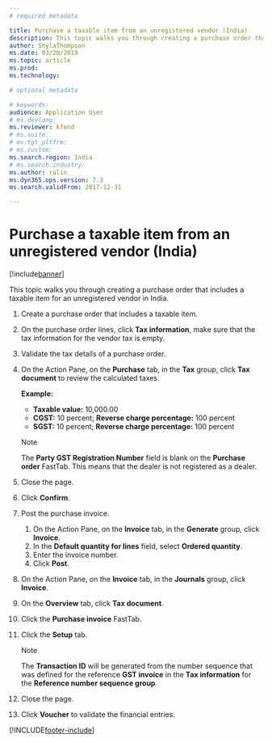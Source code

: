 ```yaml
---
# required metadata

title: Purchase a taxable item from an unregistered vendor (India)
description: This topic walks you through creating a purchase order that includes a taxable item for an unregistered vendor.
author: ShylaThompson
ms.date: 03/20/2019
ms.topic: article
ms.prod: 
ms.technology: 

# optional metadata

# keywords: 
audience: Application User
# ms.devlang: 
ms.reviewer: kfend
# ms.suite: 
# ms.tgt_pltfrm: 
# ms.custom: 
ms.search.region: India
# ms.search.industry: 
ms.author: ralin
ms.dyn365.ops.version: 7.3
ms.search.validFrom: 2017-12-31

---
```


# Purchase a taxable item from an unregistered vendor (India)

[!include[banner](../includes/banner.md)]

This topic walks you through creating a purchase order that includes a taxable item for an unregistered vendor in India. 

1. Create a purchase order that includes a taxable item.
2. On the purchase order lines, click **Tax information**, make sure that the tax information for the vendor tax is empty.
3. Validate the tax details of a purchase order.
  1. On the Action Pane, on the **Purchase** tab, in the **Tax** group, click **Tax document** to review the calculated taxes.
  
        **Example:**
        -   **Taxable value:** 10,000.00
        -   **CGST:** 10 percent; **Reverse charge percentage:** 100 percent
        -   **SGST:** 10 percent; **Reverse charge percentage:** 100 percent
    
        > [!NOTE]
        > The **Party GST Registration Number** field is blank on the **Purchase order** FastTab. This means that the dealer is not registered as a dealer.

7.  Close the page.
8.  Click **Confirm**.
9. Post the purchase invoice.
    1. On the Action Pane, on the **Invoice** tab, in the **Generate** group, click **Invoice**.
    2. In the **Default quantity for lines** field, select **Ordered quantity**.
    3. Enter the invoice number.
    4. Click **Post**.
10. On the Action Pane, on the **Invoice** tab, in the **Journals** group, click **Invoice**.
11. On the **Overview** tab, click **Tax document**.
12. Click the **Purchase invoice** FastTab.
13. Click the **Setup** tab.
    > [!NOTE]
    > The **Transaction ID** will be generated from the number sequence that was defined for the reference **GST invoice** in the **Tax information** for the **Reference number sequence group**.

14. Close the page.
15. Click **Voucher** to validate the financial entries.


[!INCLUDE[footer-include](../../includes/footer-banner.md)]